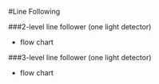 #Line Following

###2-level line follower (one light detector)
* flow chart


###3-level line follower (one light detector)
* flow chart
